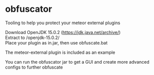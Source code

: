 # obfuscator
Tooling to help you protect your meteor external plugins
  
  
Download OpenJDK 15.0.2 (https://jdk.java.net/archive/)  
Extract to /openjdk-15.0.2/  
Place your plugin as in.jar, then use obfuscate.bat  
  
The meteor-external plugin is included as an example  
  
You can run the obfuscator jar to get a GUI and create more advanced configs to further obfuscate  
